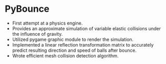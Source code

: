 # PyBounce
* First attempt at a physics engine. 
* Provides an approximate simulation of variable elastic collisions under the influence of gravity.
* Utilized pygame graphic module to render the simulation.
* Implemented a linear reflection transformation matrix to accurately predict resulting direction and speed of balls after bounce.
* Wrote efficient mesh collision detection algorithm.
 
